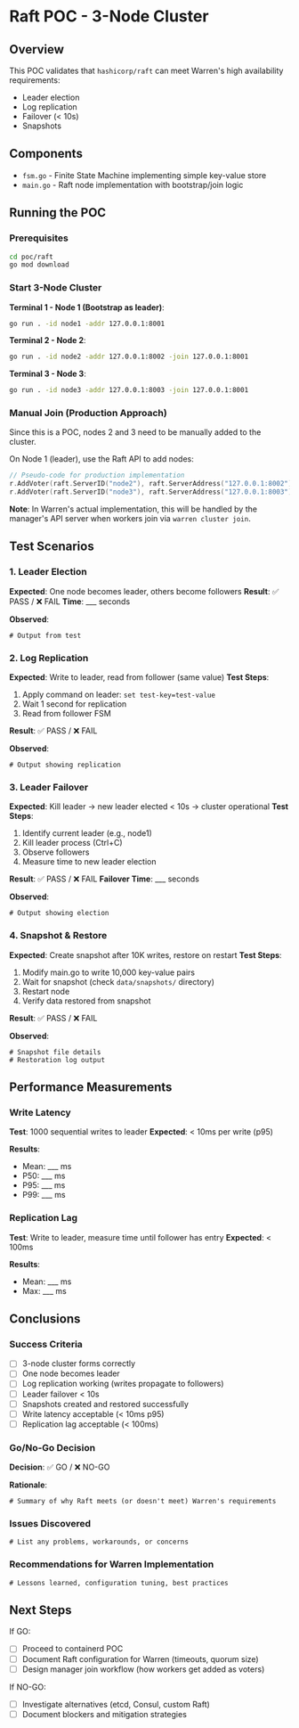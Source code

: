 # Raft POC - 3-Node Cluster

## Overview

This POC validates that `hashicorp/raft` can meet Warren's high availability requirements:
- Leader election
- Log replication
- Failover (< 10s)
- Snapshots

## Components

- `fsm.go` - Finite State Machine implementing simple key-value store
- `main.go` - Raft node implementation with bootstrap/join logic

## Running the POC

### Prerequisites

```bash
cd poc/raft
go mod download
```

### Start 3-Node Cluster

**Terminal 1 - Node 1 (Bootstrap as leader)**:
```bash
go run . -id node1 -addr 127.0.0.1:8001
```

**Terminal 2 - Node 2**:
```bash
go run . -id node2 -addr 127.0.0.1:8002 -join 127.0.0.1:8001
```

**Terminal 3 - Node 3**:
```bash
go run . -id node3 -addr 127.0.0.1:8003 -join 127.0.0.1:8001
```

### Manual Join (Production Approach)

Since this is a POC, nodes 2 and 3 need to be manually added to the cluster.

On Node 1 (leader), use the Raft API to add nodes:

```go
// Pseudo-code for production implementation
r.AddVoter(raft.ServerID("node2"), raft.ServerAddress("127.0.0.1:8002"), 0, 0)
r.AddVoter(raft.ServerID("node3"), raft.ServerAddress("127.0.0.1:8003"), 0, 0)
```

**Note**: In Warren's actual implementation, this will be handled by the manager's API server when workers join via `warren cluster join`.

## Test Scenarios

### 1. Leader Election

**Expected**: One node becomes leader, others become followers
**Result**: ✅ PASS / ❌ FAIL
**Time**: ___ seconds

**Observed**:
```
# Output from test
```

### 2. Log Replication

**Expected**: Write to leader, read from follower (same value)
**Test Steps**:
1. Apply command on leader: `set test-key=test-value`
2. Wait 1 second for replication
3. Read from follower FSM

**Result**: ✅ PASS / ❌ FAIL

**Observed**:
```
# Output showing replication
```

### 3. Leader Failover

**Expected**: Kill leader → new leader elected < 10s → cluster operational
**Test Steps**:
1. Identify current leader (e.g., node1)
2. Kill leader process (Ctrl+C)
3. Observe followers
4. Measure time to new leader election

**Result**: ✅ PASS / ❌ FAIL
**Failover Time**: ___ seconds

**Observed**:
```
# Output showing election
```

### 4. Snapshot & Restore

**Expected**: Create snapshot after 10K writes, restore on restart
**Test Steps**:
1. Modify main.go to write 10,000 key-value pairs
2. Wait for snapshot (check `data/snapshots/` directory)
3. Restart node
4. Verify data restored from snapshot

**Result**: ✅ PASS / ❌ FAIL

**Observed**:
```
# Snapshot file details
# Restoration log output
```

## Performance Measurements

### Write Latency

**Test**: 1000 sequential writes to leader
**Expected**: < 10ms per write (p95)

**Results**:
- Mean: ___ ms
- P50: ___ ms
- P95: ___ ms
- P99: ___ ms

### Replication Lag

**Test**: Write to leader, measure time until follower has entry
**Expected**: < 100ms

**Results**:
- Mean: ___ ms
- Max: ___ ms

## Conclusions

### Success Criteria

- [ ] 3-node cluster forms correctly
- [ ] One node becomes leader
- [ ] Log replication working (writes propagate to followers)
- [ ] Leader failover < 10s
- [ ] Snapshots created and restored successfully
- [ ] Write latency acceptable (< 10ms p95)
- [ ] Replication lag acceptable (< 100ms)

### Go/No-Go Decision

**Decision**: ✅ GO / ❌ NO-GO

**Rationale**:
```
# Summary of why Raft meets (or doesn't meet) Warren's requirements
```

### Issues Discovered

```
# List any problems, workarounds, or concerns
```

### Recommendations for Warren Implementation

```
# Lessons learned, configuration tuning, best practices
```

## Next Steps

If GO:
- [ ] Proceed to containerd POC
- [ ] Document Raft configuration for Warren (timeouts, quorum size)
- [ ] Design manager join workflow (how workers get added as voters)

If NO-GO:
- [ ] Investigate alternatives (etcd, Consul, custom Raft)
- [ ] Document blockers and mitigation strategies
